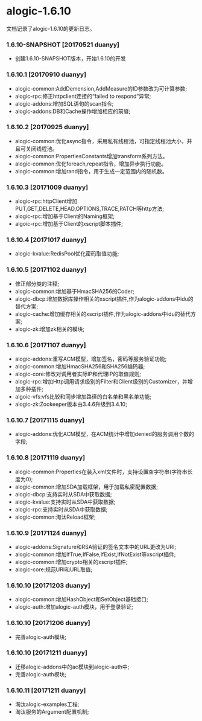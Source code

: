 alogic-1.6.10
=============

文档记录了alogic-1.6.10的更新日志。

### 1.6.10-SNAPSHOT [20170521 duanyy]
- 创建1.6.10-SNAPSHOT版本，开始1.6.10的开发

### 1.6.10.1 [20170910 duanyy]
- alogic-common:AddDemension,AddMeasure的ID参数改为可计算参数;
- alogic-rpc:修正httpclient连接的“failed to respond”异常;
- alogic-addons:增加SQL语句的scan指令;
- alogic-addons:DB和Cache操作增加相应的前缀;

### 1.6.10.2 [20170925 duanyy]
- alogic-common:优化async指令，采用私有线程池，可指定线程池大小，并且可关闭线程池。
- alogic-common:PropertiesConstants增加transform系列方法。
- alogic-common:优化foreach,repeat指令，增加异步执行功能。
- alogic-common:增加rand指令，用于生成一定范围内的随机数。

### 1.6.10.3 [20171009 duanyy]
- alogic-rpc:httpClient增加PUT,GET,DELETE,HEAD,OPTIONS,TRACE,PATCH等http方法;
- alogic-rpc:增加基于Client的Naming框架;
- algoic-rpc:增加基于Client的xscript脚本插件;

### 1.6.10.4 [20171017 duanyy] 
- alogic-kvalue:RedisPool优化密码取值功能;

### 1.6.10.5 [20171102 duanyy]
- 修正部分类的注释;
- alogic-common:增加基于HmacSHA256的Coder;
- alogic-dbcp:增加数据库操作相关的xscript插件,作为alogic-addons中idu的替代方案;
- alogic-cache:增加缓存相关的xscript插件,作为alogic-addons中idu的替代方案;
- alogic-zk:增加zk相关的模块;

### 1.6.10.6 [20171107 duanyy]
- alogic-addons:重写ACM模型，增加签名，密码等服务验证功能;
- alogic-common:增加HmacSHA256和SHA256编码器;
- alogic-core:修改对调用者实际IP和代理IP的取值规则;
- alogic-rpc:增加Http调用请求级别的Filter和Client级别的Customizer，并增加多种插件;
- algoic-vfs:vfs比较和同步增加路径的白名单和黑名单功能;
- alogic-zk:Zookeeper版本由3.4.6升级到3.4.10;

### 1.6.10.7 [20171115 duanyy]
- alogic-addons:优化ACM模型，在ACM统计中增加denied的服务调用个数的字段;

### 1.6.10.8 [20171119 duanyy]
- alogic-common:Properties在装入xml文件时，支持设置空字符串(字符串长度为0);
- alogic-common:增加SDA加载框架，用于加载私密配置数据;
- alogic-dbcp:支持实时从SDA中获取数据;
- alogic-kvalue:支持实时从SDA中获取数据;
- alogic-rpc:支持实时从SDA中获取数据;
- alogic-common:淘汰Reload框架;

### 1.6.10.9 [20171124 duanyy]
- alogic-addons:Signature和RSA验证的签名文本中的URL更改为URI;
- alogic-common:增加IfTrue,IfFalse,IfExist,IfNotExist等xscript插件;
- alogic-common:增加crypto相关的xscript插件;
- alogic-core:规范URI和URL取值;

### 1.6.10.10 [20171203 duanyy]
- alogic-common:增加HashObject和SetObject基础接口;
- alogic-auth:增加alogic-auth模块，用于登录验证;

### 1.6.10.10 [20171206 duanyy]
- 完善alogic-auth模块;

### 1.6.10.10 [20171211 duanyy]
- 迁移alogic-addons中的ac模块到alogic-auth中;
- 完善alogic-auth模块;

### 1.6.10.11 [20171211 duanyy]
- 淘汰alogic-examples工程;
- 淘汰服务的Argument配置机制;